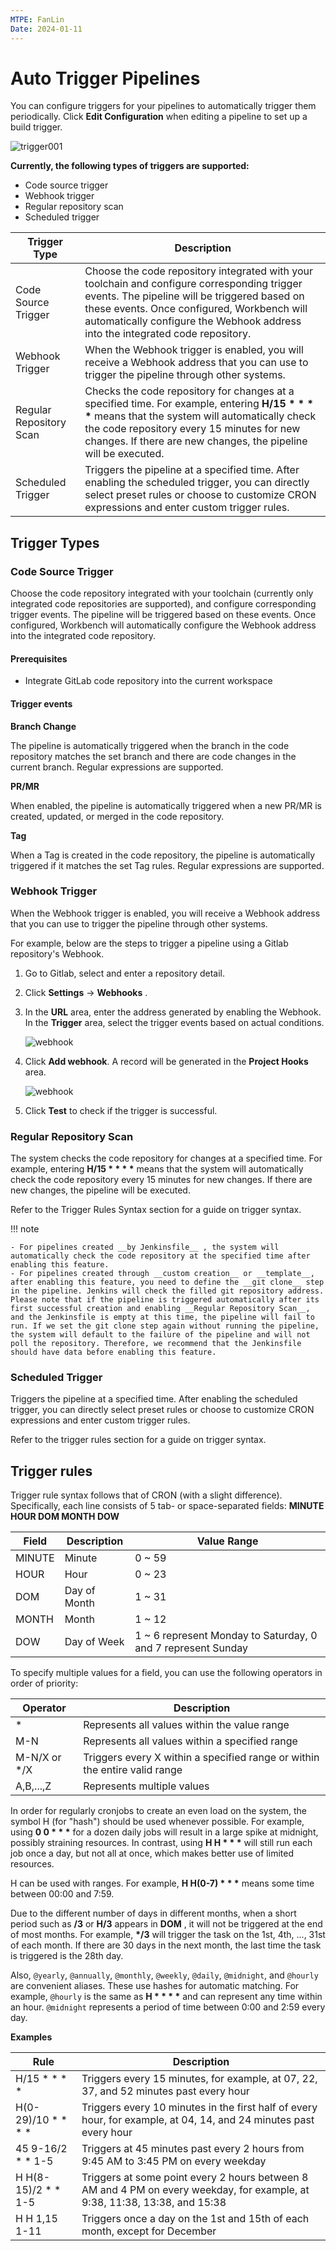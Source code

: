```yaml
---
MTPE: FanLin
Date: 2024-01-11
---
```


# Auto Trigger Pipelines

You can configure triggers for your pipelines to automatically trigger them periodically. Click __Edit Configuration__ when editing a pipeline to set up a build trigger.

![trigger001](../../../images/trigger001.png)

__Currently, the following types of triggers are supported:__

- Code source trigger
- Webhook trigger
- Regular repository scan
- Scheduled trigger

| Trigger Type   | Description                                                         |
| ------------ | ------------------------------------------------------------ |
| Code Source Trigger | Choose the code repository integrated with your toolchain and configure corresponding trigger events. The pipeline will be triggered based on these events. Once configured, Workbench will automatically configure the Webhook address into the integrated code repository. |
|Webhook Trigger|When the Webhook trigger is enabled, you will receive a Webhook address that you can use to trigger the pipeline through other systems.|
| Regular Repository Scan | Checks the code repository for changes at a specified time. For example, entering __H/15 * * * *__ means that the system will automatically check the code repository every 15 minutes for new changes. If there are new changes, the pipeline will be executed. |
| Scheduled Trigger   | Triggers the pipeline at a specified time. After enabling the scheduled trigger, you can directly select preset rules or choose to customize CRON expressions and enter custom trigger rules. |

## Trigger Types

### Code Source Trigger

Choose the code repository integrated with your toolchain (currently only integrated code repositories are supported), and configure corresponding trigger events. The pipeline will be triggered based on these events. Once configured, Workbench will automatically configure the Webhook address into the integrated code repository.

#### Prerequisites

- Integrate GitLab code repository into the current workspace

#### Trigger events

__Branch Change__

The pipeline is automatically triggered when the branch in the code repository matches the set branch and there are code changes in the current branch. Regular expressions are supported.

__PR/MR__

When enabled, the pipeline is automatically triggered when a new PR/MR is created, updated, or merged in the code repository.

__Tag__

When a Tag is created in the code repository, the pipeline is automatically triggered if it matches the set Tag rules. Regular expressions are supported.

### Webhook Trigger

When the Webhook trigger is enabled, you will receive a Webhook address that you can use to trigger the pipeline through other systems.

For example, below are the steps to trigger a pipeline using a Gitlab repository's Webhook.

1. Go to Gitlab, select and enter a repository detail.

2. Click __Settings__ -> __Webhooks__ .

3. In the __URL__ area, enter the address generated by enabling the Webhook. In the __Trigger__ area, select the trigger events based on actual conditions.

    ![webhook](https://docs.daocloud.io/daocloud-docs-images/docs/zh/docs/amamba/images/webhook01.png)

4. Click __Add webhook__. A record will be generated in the __Project Hooks__ area.

    ![webhook](https://docs.daocloud.io/daocloud-docs-images/docs/zh/docs/amamba/images/webhook02.png)

5. Click __Test__ to check if the trigger is successful.

### Regular Repository Scan

The system checks the code repository for changes at a specified time. For example, entering __H/15 * * * *__ means that the system will automatically check the code repository every 15 minutes for new changes. If there are new changes, the pipeline will be executed.

Refer to the Trigger Rules Syntax section for a guide on trigger syntax.

!!! note

    - For pipelines created __by Jenkinsfile__ , the system will automatically check the code repository at the specified time after enabling this feature.
    - For pipelines created through __custom creation__ or __template__, after enabling this feature, you need to define the __git clone__ step in the pipeline. Jenkins will check the filled git repository address. Please note that if the pipeline is triggered automatically after its first successful creation and enabling __Regular Repository Scan__, and the Jenkinsfile is empty at this time, the pipeline will fail to run. If we set the git clone step again without running the pipeline, the system will default to the failure of the pipeline and will not poll the repository. Therefore, we recommend that the Jenkinsfile should have data before enabling this feature.

### Scheduled Trigger

Triggers the pipeline at a specified time. After enabling the scheduled trigger, you can directly select preset rules or choose to customize CRON expressions and enter custom trigger rules.

Refer to the trigger rules section for a guide on trigger syntax.

## Trigger rules

Trigger rule syntax follows that of CRON (with a slight difference). Specifically, each line consists of 5 tab- or space-separated fields: __MINUTE HOUR DOM MONTH DOW__

| Field   | Description | Value Range                           |
| ------ | ---- | ----------------------------------- |
| MINUTE | Minute | 0 ~ 59                              |
| HOUR   | Hour | 0 ~ 23                              |
| DOM    | Day of Month   | 1 ~ 31                              |
| MONTH  | Month   | 1 ~ 12                              |
| DOW    | Day of Week | 1 ~ 6 represent Monday to Saturday, 0 and 7 represent Sunday |

To specify multiple values for a field, you can use the following operators in order of priority:

| Operator       | Description                                          |
| ------------ | --------------------------------------------- |
| *            | Represents all values within the value range                    |
| M-N          | Represents all values within a specified range                    |
| M-N/X or */X | Triggers every X within a specified range or within the entire valid range |
| A,B,...,Z    | Represents multiple values                                |

In order for regularly cronjobs to create an even load on the system, the symbol H (for "hash") should be used whenever possible.
For example, using __0 0 * * *__ for a dozen daily jobs will result in a large spike at midnight, possibly straining resources.
In contrast, using __H H * * *__ will still run each job once a day, but not all at once, which makes better use of limited resources.

H can be used with ranges. For example, __H H(0-7) * * *__ means some time between 00:00 and 7:59.

Due to the different number of days in different months, when a short period such as __/3__ or __H/3__ appears in __DOM__ , it will not be triggered at the end of most months.
For example, __*/3__ will trigger the task on the 1st, 4th, ..., 31st of each month. If there are 30 days in the next month, the last time the task is triggered is the 28th day.

Also, `@yearly`, `@annually`, `@monthly`, `@weekly`, `@daily`, `@midnight`, and `@hourly` are convenient aliases.
These use hashes for automatic matching. For example, `@hourly` is the same as __H * * * *__ and can represent any time within an hour.
`@midnight` represents a period of time between 0:00 and 2:59 every day.

**Examples**

| Rule                | Description                                                         |
| ------------------- | ----------------------------------------------------- |
| H/15 * * * *        | Triggers every 15 minutes, for example, at 07, 22, 37, and 52 minutes past every hour |
| H(0-29)/10 * * * *  | Triggers every 10 minutes in the first half of every hour, for example, at 04, 14, and 24 minutes past every hour |
| 45 9-16/2 * * 1-5   | Triggers at 45 minutes past every 2 hours from 9:45 AM to 3:45 PM on every weekday |
| H H(8-15)/2 * * 1-5 | Triggers at some point every 2 hours between 8 AM and 4 PM on every weekday, for example, at 9:38, 11:38, 13:38, and 15:38 |
| H H 1,15 1-11       | Triggers once a day on the 1st and 15th of each month, except for December |
